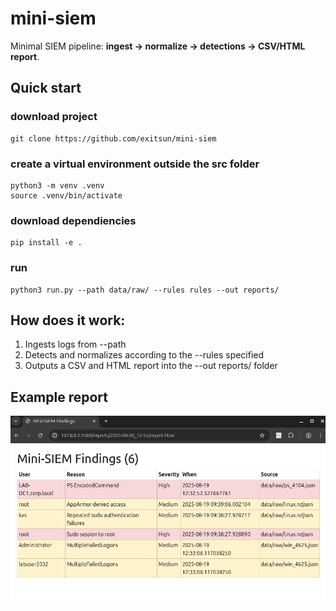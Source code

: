 # mini-siem

Minimal SIEM pipeline: **ingest → normalize → detections → CSV/HTML report**.

## Quick start

### download project

    git clone https://github.com/exitsun/mini-siem

### create a virtual environment outside the src folder

    python3 -m venv .venv
    source .venv/bin/activate

### download dependiencies

    pip install -e .

### run

    python3 run.py --path data/raw/ --rules rules --out reports/

## How does it work:

1. Ingests logs from --path
2. Detects and normalizes according to the --rules specified
3. Outputs a CSV and HTML report into the --out reports/<date> folder

## Example report

![image](https://github.com/exitsun/mini-siem/blob/main/assets/example-report-html.png "Example Html Report")
